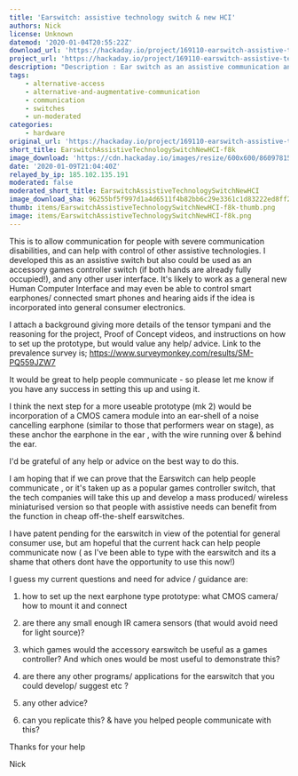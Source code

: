 ```yaml
---
title: 'Earswitch: assistive technology switch & new HCI'
authors: Nick
license: Unknown
datemod: '2020-01-04T20:55:22Z'
download_url: 'https://hackaday.io/project/169110-earswitch-assistive-technology-switch-new-hci'
project_url: 'https://hackaday.io/project/169110-earswitch-assistive-technology-switch-new-hci'
description: "Description : Ear switch as an assistive communication and control device / gaming switch and HCI\n\nIn this hack I have used a USB otoscope camera to detect voluntary movement of a middle ear muscle (tensor tympani), to control assistive technology software (Grid3), the Microsoft On-Screen Keyboard , and as an \"left-click\" selection as an adjunct for eViacam head- tracking software. \n\n75% of people recognise that they can contract their tensor tympani (a rumbling sound or muffling of the hearing eg when yawning/ tightly closing eyes etc). 17% could generate the contraction in isolation to other movements. \n\nI have shown with a USB auroscope from Amazon that this causes movement of the eardrum, and I have detected this movement with iSpy motion detection software and successfully used it to control (handsfree); asssistive software (Grid3), the On-Screen Keyboard and to function as a \"left click\" for head tracking. \n\nI hope this can help people to communicate"
tags:
    - alternative-access
    - alternative-and-augmentative-communication
    - communication
    - switches
    - un-moderated
categories:
    - hardware
original_url: 'https://hackaday.io/project/169110-earswitch-assistive-technology-switch-new-hci'
short_title: EarswitchAssistiveTechnologySwitchNewHCI-f8k
image_download: 'https://cdn.hackaday.io/images/resize/600x600/8609781577307567498.jpg'
date: '2020-01-09T21:04:40Z'
relayed_by_ip: 185.102.135.191
moderated: false
moderated_short_title: EarswitchAssistiveTechnologySwitchNewHCI
image_download_sha: 96255bf5f997d1a4d6511f4b82bb6c29e3361c1d83222ed8ff2825929f9449e1
thumb: items/EarswitchAssistiveTechnologySwitchNewHCI-f8k-thumb.png
image: items/EarswitchAssistiveTechnologySwitchNewHCI-f8k.png
---
```

This is to allow communication for people with severe communication disabilities, and can help with control of other assistive technologies. I developed this as an assistive switch but also could be used as an accessory games controller switch (if both hands are already fully occupied!), and any other user interface. It's likely to work as a general new Human Computer Interface and may even be able to control smart earphones/ connected smart phones and hearing aids if the idea is incorporated into general consumer electronics.

I attach a background giving more details of the tensor tympani and the reasoning for the project, Proof of Concept videos, and instructions on how to set up the prototype, but would value any help/ advice. Link to the prevalence survey is; https://www.surveymonkey.com/results/SM-PQ559JZW7

It would be great to help people communicate - so please let me know if you have any success in setting this up and using it.

I think the next step for a more useable prototype (mk 2) would be incorporation of a CMOS camera module into an ear-shell of a noise cancelling earphone (similar to those that performers wear on stage), as these anchor the earphone in the ear , with the wire running over &amp; behind the ear.


I'd be grateful of any help or advice on the best way to do this.

I am hoping that if we can prove that the  Earswitch can help people communicate , or  it's taken up as a popular games  controller switch, that the tech companies will take this up and develop a mass produced/ wireless miniaturised version so that people with assistive needs can benefit from the function in cheap off-the-shelf earswitches.

I have patent pending for the earswitch in view of the potential for general consumer use, but am hopeful that the current hack can help people communicate now ( as I've been able to type with the earswitch and its a shame that others dont have the opportunity to use this now!)

I guess my current questions and need for advice / guidance are:

1) how to set up the next earphone type prototype: what CMOS camera/ how to mount it and connect

2) are there any small enough IR camera sensors (that would avoid need for light source)?

3) which games would the accessory earswitch be useful as a games controller? And which ones would be most useful to demonstrate this?

4) are there any other programs/ applications for the earswitch that you could develop/ suggest etc ?

5)  any other advice?

6) can you replicate this? &amp; have you helped people communicate with this?

Thanks for your help

Nick
